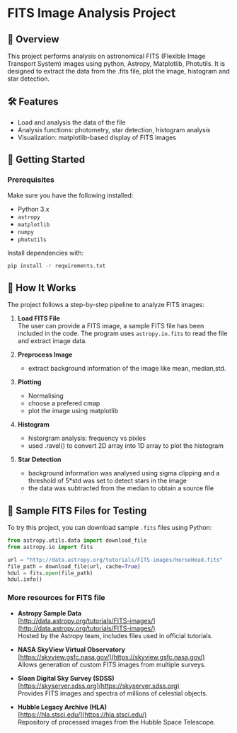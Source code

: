 # FITS Image Analysis Project

## 📖 Overview

This project performs analysis on astronomical FITS (Flexible Image Transport System) images using python, Astropy, Matplotlib, Photutils. It is designed to extract the data from the .fits file, plot the image, histogram and star detection.

## 🛠 Features

- Load and analysis the data of the file
- Analysis functions: photometry, star detection, histogram analysis
- Visualization: matplotlib-based display of FITS images 

## 🚀 Getting Started

### Prerequisites

Make sure you have the following installed:

- Python 3.x
- `astropy`
- `matplotlib`
- `numpy`
- `photutils`


Install dependencies with:

```bash
pip install -r requirements.txt
```

## 🔧 How It Works

The project follows a step-by-step pipeline to analyze FITS images:

1. **Load FITS File**  
   The user can provide a FITS image, a sample FITS file has been included in the code. The program uses `astropy.io.fits` to read the file and extract image data.

3. **Preprocess Image**  
   - extract background information of the image like mean, median,std.
  
4. **Plotting**
    - Normalising
    - choose a prefered cmap
    - plot the image using matplotlib
5. **Histogram**
    - historgram analysis: frequency vs pixles
    - used .ravel() to convert 2D array into 1D array to plot the histogram 

4. **Star Detection**  
    - background information was analysed using sigma clipping and a threshold of 5*std was set to detect stars in the image
    - the data was subtracted from the median to obtain a source file

## 🔭 Sample FITS Files for Testing

To try this project, you can download sample `.fits` files using Python:

```python
from astropy.utils.data import download_file
from astropy.io import fits

url = "http://data.astropy.org/tutorials/FITS-images/HorseHead.fits"
file_path = download_file(url, cache=True)
hdul = fits.open(file_path)
hdul.info()
```
### More resources for FITS file 
- **Astropy Sample Data**  
  [http://data.astropy.org/tutorials/FITS-images/](http://data.astropy.org/tutorials/FITS-images/)  
  Hosted by the Astropy team, includes files used in official tutorials.

- **NASA SkyView Virtual Observatory**  
  [https://skyview.gsfc.nasa.gov/](https://skyview.gsfc.nasa.gov/)  
  Allows generation of custom FITS images from multiple surveys.

- **Sloan Digital Sky Survey (SDSS)**  
  [https://skyserver.sdss.org](https://skyserver.sdss.org)  
  Provides FITS images and spectra of millions of celestial objects.

- **Hubble Legacy Archive (HLA)**  
  [https://hla.stsci.edu/](https://hla.stsci.edu/)  
  Repository of processed images from the Hubble Space Telescope.

